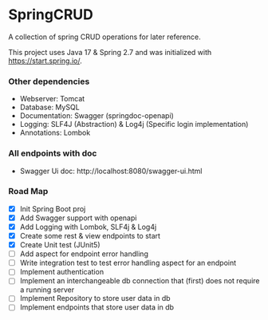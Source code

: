 # SpringCRUD
A collection of spring CRUD operations for later reference.

This project uses Java 17 & Spring 2.7 and was initialized with https://start.spring.io/.

### Other dependencies
- Webserver: Tomcat
- Database: MySQL
- Documentation: Swagger (springdoc-openapi)
- Logging: SLF4J (Abstraction) & Log4j (Specific login implementation)
- Annotations: Lombok


### All endpoints with doc
- Swagger Ui doc: http://localhost:8080/swagger-ui.html

### Road Map
- [x] Init Spring Boot proj
- [x] Add Swagger support with openapi
- [x] Add Logging with Lombok, SLF4j & Log4j
- [x] Create some rest & view endpoints to start
- [x] Create Unit test (JUnit5)
- [ ] Add aspect for endpoint error handling
- [ ] Write integration test to test error handling aspect for an endpoint
- [ ] Implement authentication
- [ ] Implement an interchangeable db connection that (first) does not require a running server
- [ ] Implement Repository to store user data in db
- [ ] Implement endpoints that store user data in db